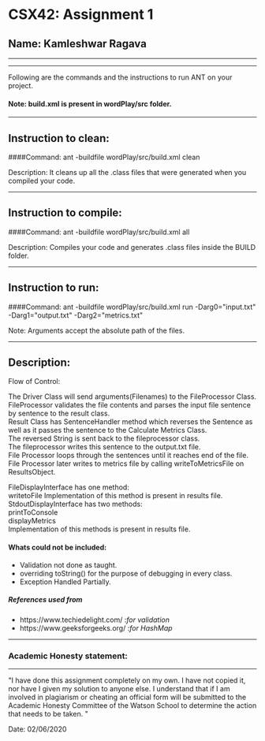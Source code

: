 # CSX42: Assignment 1
## Name: Kamleshwar Ragava

-----------------------------------------------------------------------
-----------------------------------------------------------------------


Following are the commands and the instructions to run ANT on your project.
#### Note: build.xml is present in wordPlay/src folder.

-----------------------------------------------------------------------
## Instruction to clean:

####Command: ant -buildfile wordPlay/src/build.xml clean

Description: It cleans up all the .class files that were generated when you
compiled your code.

-----------------------------------------------------------------------
## Instruction to compile:

####Command: ant -buildfile wordPlay/src/build.xml all

Description: Compiles your code and generates .class files inside the BUILD folder.

-----------------------------------------------------------------------
## Instruction to run:

####Command: ant -buildfile wordPlay/src/build.xml run -Darg0="input.txt" -Darg1="output.txt" -Darg2="metrics.txt"

Note: Arguments accept the absolute path of the files.


-----------------------------------------------------------------------
## Description:

Flow of Control:

The Driver Class will send arguments(Filenames) to the FileProcessor Class.<br>
FileProcessor validates the file contents and parses the input file sentence by sentence to the result class.<br>
Result Class has SentenceHandler method which reverses the Sentence as well as it passes the sentence to the Calculate Metrics Class.<br>
The reversed String is sent back to the fileprocessor class.<br>
The fileprocessor writes this sentence to the output.txt file.<br>
File Processor loops through the sentences until it reaches end of the file.<br>
File Processor later writes to metrics file by calling writeToMetricsFile on ResultsObject.<br>

FileDisplayInterface has one method:<br>
	writetoFile
Implementation of this method is present in results file.<br>
StdoutDisplayInterface has two methods:<br>
	printToConsole<br>
	displayMetrics<br>
Implementation of this methods is present in results file.<br>

<h4>Whats could not be included:</h4>
<ul>
	<li>Validation not done as taught.</li>
	<li>overriding toString() for the purpose of debugging in every class.</li>
	<li>Exception Handled Partially.</li>

</ul>

<h5>References used from </h5>
<ul>
	<li>https://www.techiedelight.com/ :<i>for validation</i></li> 
	<li>https://www.geeksforgeeks.org/ :<i>for HashMap</i></li>  
</ul>	

-----------------------------------------------------------------------
### Academic Honesty statement:
-----------------------------------------------------------------------

"I have done this assignment completely on my own. I have not copied
it, nor have I given my solution to anyone else. I understand that if
I am involved in plagiarism or cheating an official form will be
submitted to the Academic Honesty Committee of the Watson School to
determine the action that needs to be taken. "

Date: 02/06/2020



